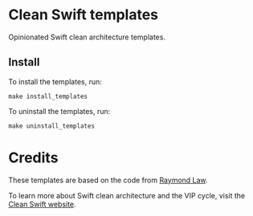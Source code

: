 # Clean Swift templates

Opinionated Swift clean architecture templates.

## Install

To install the templates, run:

    make install_templates

To uninstall the templates, run:

    make uninstall_templates

# Credits 

These templates are based on the code from [Raymond Law](https://clean-swift.com/about/).

To learn more about Swift clean architecture and the VIP cycle, visit the [Clean Swift website](http://clean-swift.com/clean-swift-ios-architecture).
